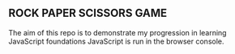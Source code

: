 ## ROCK PAPER SCISSORS GAME
The aim of this repo is to demonstrate my progression in learning JavaScript foundations
JavaScript is run in the browser console.
 